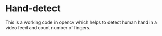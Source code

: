 # Hand-detect
This is a working code in opencv which helps to detect human hand in a video feed and count number of fingers.
